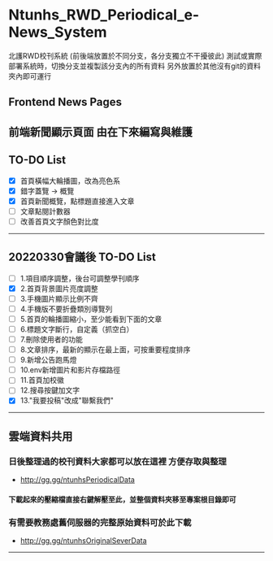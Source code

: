 # Ntunhs_RWD_Periodical_e-News_System
北護RWD校刊系統
(前後端放置於不同分支，各分支獨立不干擾彼此)
測試或實際部署系統時，切換分支並複製該分支內的所有資料
另外放置於其他沒有git的資料夾內即可運行

## Frontend News Pages
前端新聞顯示頁面
由在下來編寫與維護
---

## TO-DO List
- [x] 首頁橫幅大輪播圖，改為亮色系
- [x] 錯字蓋覽 -> 概覽
- [x] 首頁新聞概覽，點標題直接進入文章
- [ ] 文章點閱計數器
- [ ] 改善首頁文字顏色對比度

---

## 20220330會議後 TO-DO List
- [ ] 1.項目順序調整，後台可調整學刊順序
- [x] 2.首頁背景圖片亮度調整
- [ ] 3.手機圖片顯示比例不齊
- [ ] 4.手機版不要折疊類別導覽列
- [ ] 5.首頁的輪播圖縮小，至少能看到下面的文章
- [ ] 6.標題文字斷行，自定義（抓空白）
- [ ] 7.刪除使用者的功能
- [ ] 8.文章排序，最新的顯示在最上面，可按重要程度排序
- [ ] 9.新增公告跑馬燈
- [ ] 10.env新增圖片和影片存檔路徑
- [ ] 11.首頁加校徽
- [ ] 12.搜尋按鍵加文字
- [x] 13."我要投稿"改成"聯繫我們"

---
## 雲端資料共用

### 日後整理過的校刊資料大家都可以放在這裡 方便存取與整理

+ http://gg.gg/ntunhsPeriodicalData

#### 下載起來的壓縮檔直接右鍵解壓至此，並整個資料夾移至專案根目錄即可

### 有需要教務處舊伺服器的完整原始資料可於此下載

+ http://gg.gg/ntunhsOriginalSeverData

---